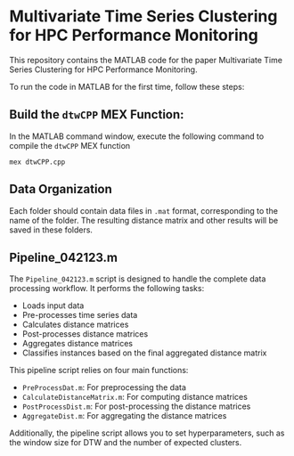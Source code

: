 # Multivariate Time Series Clustering for HPC Performance Monitoring
This repository contains the MATLAB code for the paper Multivariate Time Series Clustering for HPC Performance Monitoring.

To run the code in MATLAB for the first time, follow these steps:

## Build the `dtwCPP` MEX Function:

In the MATLAB command window, execute the following command to compile the `dtwCPP` MEX function

```
mex dtwCPP.cpp
```

## Data Organization

Each folder should contain data files in `.mat` format, corresponding to the name of the folder. The resulting distance matrix and other results will be saved in these folders.

## Pipeline_042123.m

The `Pipeline_042123.m` script is designed to handle the complete data processing workflow. It performs the following tasks:

- Loads input data
- Pre-processes time series data
- Calculates distance matrices
- Post-processes distance matrices
- Aggregates distance matrices
- Classifies instances based on the final aggregated distance matrix

This pipeline script relies on four main functions:

- `PreProcessDat.m`: For preprocessing the data
- `CalculateDistanceMatrix.m`: For computing distance matrices
- `PostProcessDist.m`: For post-processing the distance matrices
- `AggregateDist.m`: For aggregating the distance matrices

Additionally, the pipeline script allows you to set hyperparameters, such as the window size for DTW and the number of expected clusters.




